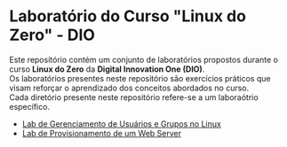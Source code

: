 # Laboratório do Curso "Linux do Zero" - DIO

Este repositório contém um conjunto de laboratórios propostos durante o curso **Linux do Zero** da **Digital Innovation One (DIO)**.  
Os laboratórios presentes neste repositório são exercícios práticos que visam reforçar o aprendizado dos conceitos abordados no curso.  
Cada diretório presente neste repositório refere-se a um laboraótrio específico.

- [Lab de Gerenciamento de Usuários e Grupos no Linux](LabIaC/README.md)
- [Lab de Provisionamento de um Web Server](LabWebServer/README.md)